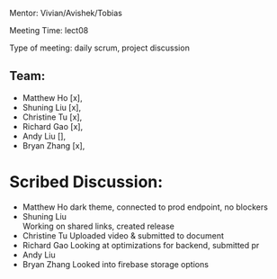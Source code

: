 Mentor: Vivian/Avishek/Tobias

Meeting Time: lect08

Type of meeting: daily scrum, project discussion

## Team: 
- Matthew Ho    [x], 
- Shuning Liu   [x],
- Christine Tu  [x],
- Richard Gao   [x],
- Andy Liu      [], 
- Bryan Zhang   [x],

# Scribed Discussion:

- Matthew Ho 
dark theme, connected to prod endpoint, no blockers
- Shuning Liu  
Working on shared links, created release
- Christine Tu 
Uploaded video & submitted to document
- Richard Gao 
Looking at optimizations for backend, submitted pr
- Andy Liu    
- Bryan Zhang 
Looked into firebase storage options
